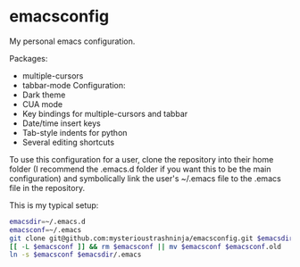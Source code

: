 # emacsconfig
My personal emacs configuration.  

Packages:
- multiple-cursors
- tabbar-mode
Configuration:
- Dark theme
- CUA mode
- Key bindings for multiple-cursors and tabbar
- Date/time insert keys
- Tab-style indents for python
- Several editing shortcuts

To use this configuration for a user, clone the repository into their home folder (I recommend the .emacs.d folder if you want this to be the main configuration) and symbolically link the user's ~/.emacs file to the .emacs file in the repository.  

This is my typical setup:
``` bash
emacsdir=~/.emacs.d
emacsconf=~/.emacs
git clone git@github.com:mysterioustrashninja/emacsconfig.git $emacsdir
[[ -L $emacsconf ]] && rm $emacsconf || mv $emacsconf $emacsconf.old
ln -s $emacsconf $emacsdir/.emacs
```
